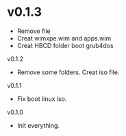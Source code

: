 # v0.1.3
* Remove file
* Creat wimxpe.wim and apps.wim
* Creat HBCD folder boot grub4dos

v0.1.2
* Remove some folders.
Creat iso file.

v0.1.1
* Fix boot linux iso.

v0.1.0
* Init everything.
